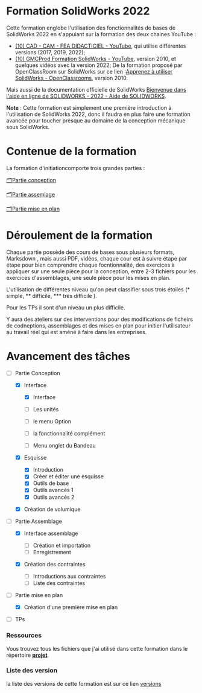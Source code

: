# Formation SolidWorks 2022

Cette formation englobe l'utilisation des fonctionnalités de bases de SolidWorks 2022 en s'appuiant sur la formation des deux chaines YouTube :

- [(10) CAD - CAM - FEA DIDACTICIEL - YouTube](https://www.youtube.com/@cad-cam-feadidacticiel9400), qui utilise différentes versions (2017, 2019, 2022);
- [(10) GMCProd Formation SolidWorks - YouTube](https://www.youtube.com/@formationsolidworks), version 2010, et quelques vidéos avec la version 2022;
  De la formation proposé par OpenClassRoom sur SolidWorks sur ce lien :[Apprenez à utiliser SolidWorks - OpenClassrooms](https://openclassrooms.com/fr/courses/1553986-apprenez-a-utiliser-solidworks), version 2010.

Mais aussi de la documentation officielle de SolidWorks [Bienvenue dans l'aide en ligne de SOLIDWORKS - 2022 - Aide de SOLIDWORKS](https://help.solidworks.com/2022/french/SolidWorks/sldworks/r_welcome_sw_online_help.htm).

**Note**  : Cette formation est simplement une première introduction à l'utilisation de SolidWorks 2022, donc il faudra en plus faire une formation avancée pour toucher presque au domaine de la conception mécanique sous SolidWorks. 

# Contenue de la formation

La formation d'initiationcomporte trois grandes parties : 

[🗂️Partie conception](Partie_conception/🗂️Partie_conception.md)

[🗂️Partie assemlage](Partie_assemblage/🗂️Partie_assemlage.md)

[🗂️Partie mise en plan](Partie_mise-en-plan/Partie_mise_en_plan.md)

# Déroulement de la formation

Chaque partie possède des cours de bases sous plusieurs formats, Marksdown , mais aussi PDF, vidéos, chaque cour est à suivre étape par étape pour bien comprendre chaque focntionnalité, des exercices à appliquer sur une seule pièce pour la conception, entre 2-3 fichiers pour les exercices d'assemblages, une seule pièce pour les mises en plan.

L'utilisation de différentes niveau qu'on peut classifier sous trois étoiles (\* simple, \** difficile, \*** très difficile ).

Pour les TPs il sont d'un niveau un plus difficile. 

Y aura des ateliers sur des interventions pour des modifications de ficheirs de codneptions, assemblages et des mises en plan pour initier l'utilisateur au travail réel qui est améné à faire dans les entreprises.

  

# Avancement des tâches

- [ ] Partie Conception
  
  - [x] Interface 
    
    - [x] Interface
    
    - [ ] Les unités 
    
    - [ ] le menu Option
    
    - [ ] la fonctionnalité complément
    
    - [ ] Menu onglet du Bandeau
  
  - [x] Esquisse
    
    - [x] Introduction
    - [x] Créer et éditer une esquisse
    - [x] Outils de base
    - [x] Outils avancés 1
    - [x] Outils avancés 2 
  
  - [x] Création de volumique 

- [ ] Partie Assemblage 
  
  - [x] Interface assemblage 
    
    - [ ] Création et importation
    - [ ] Enregistrement
  
  - [x] Création des contraintes
    
    - [ ] Introductions aux contraintes  
    - [ ] Liste des contraintes

- [ ] Partie mise en plan 
  
  - [x] Création d'une première mise en plan 

- [ ] TPs
  
  

### Ressources

Vous trouvez tous les fichiers que j'ai utilisé dans cette formation dans le répertoire **[projet](projet)**. 



### Liste des version

la liste des versions de cette formation est sur ce lien [versions ](version.md)

